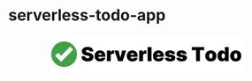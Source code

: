 # serverless-todo-app

<p align="center">
  <picture>
    <source media="(prefers-color-scheme: dark)" srcset="./docs/assets/images/serverless_todo_logo_label_dark.svg">
    <img src="docs/assets/images/serverless_todo_logo_label.svg" width="70%">
  </picture>
</p>
